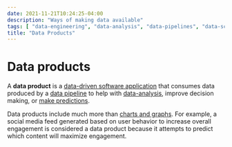 ```yaml
---
date: 2021-11-21T10:24:25-04:00
description: "Ways of making data available"
tags: [ "data-engineering", "data-analysis", "data-pipelines", "data-science", "product-management" ]
title: "Data Products"
---
```


# Data products

A **data product** is a [data-driven software application](data-engineering.md) that consumes data produced by a [data pipeline](data-pipelines.md) to help with [data-analysis](data-analysis.md), improve decision making, or [make predictions](data-science.md).

Data products include much more than [charts and graphs](data-visualizations.md). For example, a social media feed generated based on user behavior to increase overall engagement is considered a data product because it attempts to predict which content will maximize engagement.
